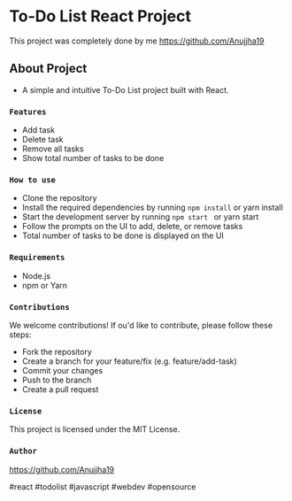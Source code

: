 # To-Do List React Project

This project was completely done by me https://github.com/Anujjha19

## About Project 

* A simple and intuitive To-Do List project built with React.

### `Features`

* Add task
* Delete task
* Remove all tasks
* Show total number of tasks to be done

### `How to use`

* Clone the repository
* Install the required dependencies by running `npm install` or yarn install
* Start the development server by running  `npm start ` or yarn start
* Follow the prompts on the UI to add, delete, or remove tasks
* Total number of tasks to be done is displayed on the UI

### `Requirements`

* Node.js
* npm or Yarn

### `Contributions`
We welcome contributions! If ou'd like to contribute, please follow these steps:

* Fork the repository
* Create a branch for your feature/fix (e.g. feature/add-task)
* Commit your changes
* Push to the branch
* Create a pull request

### ` License `
This project is licensed under the MIT License.

### ` Author `
 https://github.com/Anujjha19

#react #todolist #javascript #webdev #opensource





